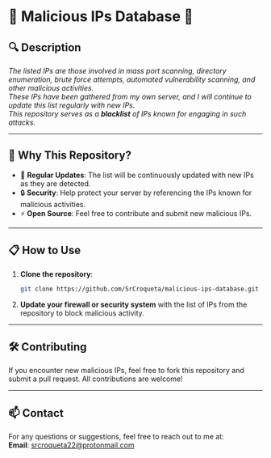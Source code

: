 # 🚨 Malicious IPs Database 🚨

## 🔍 Description
_The listed IPs are those involved in mass port scanning, directory enumeration, brute force attempts, automated vulnerability scanning, and other malicious activities._  
_These IPs have been gathered from my own server, and I will continue to update this list regularly with new IPs._  
_This repository serves as a **blacklist** of IPs known for engaging in such attacks._  

---

## 🚀 Why This Repository?
- 📌 **Regular Updates**: The list will be continuously updated with new IPs as they are detected.
- 🔒 **Security**: Help protect your server by referencing the IPs known for malicious activities.
- ⚡ **Open Source**: Feel free to contribute and submit new malicious IPs.

---

## 📋 How to Use
1. **Clone the repository**:
    ```bash
    git clone https://github.com/SrCroqueta/malicious-ips-database.git
    ```

2. **Update your firewall or security system** with the list of IPs from the repository to block malicious activity.

---

## 🛠️ Contributing
If you encounter new malicious IPs, feel free to fork this repository and submit a pull request. All contributions are welcome!

---

## 📫 Contact
For any questions or suggestions, feel free to reach out to me at:  
**Email**: [srcroqueta22@protonmail.com](mailto:srcroqueta22@protonmail.com)

